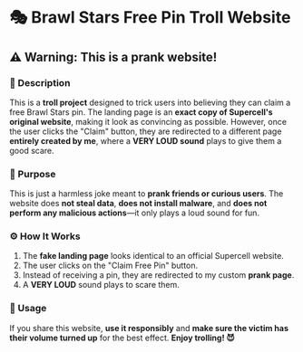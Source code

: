 # 🎭 Brawl Stars Free Pin Troll Website  

## ⚠️ Warning: This is a prank website!  

### 📝 Description  
This is a **troll project** designed to trick users into believing they can claim a free Brawl Stars pin. The landing page is an **exact copy of Supercell's original website**, making it look as convincing as possible. However, once the user clicks the "Claim" button, they are redirected to a different page **entirely created by me**, where a **VERY LOUD sound** plays to give them a good scare.  

### 🎯 Purpose  
This is just a harmless joke meant to **prank friends or curious users**. The website does **not steal data**, **does not install malware**, and **does not perform any malicious actions**—it only plays a loud sound for fun.  

### ⚙️ How It Works  
1. The **fake landing page** looks identical to an official Supercell website.  
2. The user clicks on the "Claim Free Pin" button.  
3. Instead of receiving a pin, they are redirected to my custom **prank page**.  
4. A **VERY LOUD** sound plays to scare them.  

### 🚀 Usage  
If you share this website, **use it responsibly** and **make sure the victim has their volume turned up** for the best effect. **Enjoy trolling! 😈**
